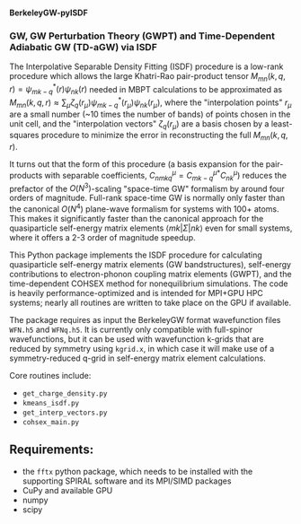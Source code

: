 #### BerkeleyGW-pyISDF
### GW, GW Perturbation Theory (GWPT) and Time-Dependent Adiabatic GW (TD-aGW) via ISDF

The Interpolative Separable Density Fitting (ISDF) procedure is a low-rank procedure which allows the large Khatri-Rao pair-product tensor $`M_{mn}(k,q,r)=\psi^*_{mk-q}(r)\psi_{nk}(r)`$ needed in MBPT calculations 
to be approximated as $`M_{mn}(k,q,r)\approx\sum_{\mu}\zeta_q(r_\mu)\psi^*_{mk-q}(r_\mu)\psi_{nk}(r_\mu)`$, where the "interpolation points" $`r_\mu`$ are a small number (~10 times the 
number of bands) of points chosen in the unit cell, and the "interpolation vectors" $`\zeta_q(r_\mu)`$ are a basis chosen by a least-squares procedure to minimize the error in reconstructing the full $`M_{mn}(k,q,r)`$.

It turns out that the form of this procedure (a basis expansion for the pair-products with separable coefficients, $`C^\mu_{nmkq} = {C^\mu_{mk-q}}^*C^\mu_{nk}`$) reduces the prefactor of the $`O(N^3)`$-scaling 
"space-time GW" formalism by around four orders of magnitude. Full-rank space-time GW is normally only faster than the canonical $`O(N^4)`$ plane-wave formalism for systems with 100+ atoms. 
This makes it significantly faster than the canonical approach for the quasiparticle self-energy matrix elements $`\langle mk|\Sigma|nk\rangle`$ even for small systems, where it offers a 2-3 order of magnitude speedup.


This Python package implements the ISDF procedure for calculating quasiparticle self-energy matrix elements (GW bandstructures), self-energy contributions to electron-phonon coupling matrix elements (GWPT), and 
the time-dependent COHSEX method for nonequilibrium simulations. The code is heavily performance-optimized and is intended for MPI+GPU HPC systems; nearly all routines are written to take place on the GPU if available.

The package requires as input the BerkeleyGW format wavefunction files `WFN.h5` and `WFNq.h5`. It is currently only compatible with full-spinor wavefunctions, but it can be used with wavefunction k-grids that are reduced by symmetry using `kgrid.x`, in which case it will make use of a symmetry-reduced q-grid in self-energy matrix element calculations.

Core routines include:
- `get_charge_density.py`
- `kmeans_isdf.py`
- `get_interp_vectors.py`
- `cohsex_main.py`

## Requirements:
- the `fftx` python package, which needs to be installed with the supporting SPIRAL software and its MPI/SIMD packages
- CuPy and available GPU
- numpy
- scipy

